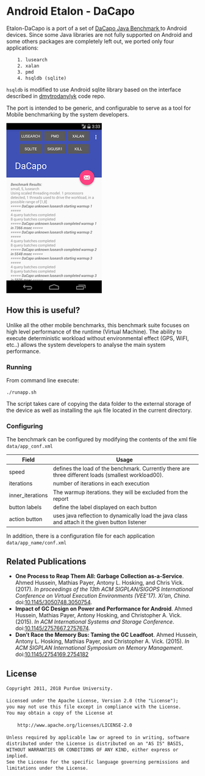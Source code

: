 # Android Etalon - DaCapo
Etalon-DaCapo is a port of a set of [DaCapo Java Benchmark ](http://www.dacapobench.org/) to Android devices.
Since some Java libraries are not fully supported on Android and some others packages are completely left out, we ported only four applications:

		1. lusearch
		2. xalan
		3. pmd
		4. hsqldb (sqlite)

`hsqldb` is modified to use Android sqlite library based on the interface described in
[dmytrodanylyk](https://github.com/dmytrodanylyk/android-concurrent-database) code repo.

The port is intended to be generic, and configurable to serve as a tool for Mobile benchmarking by the system developers.

![DaCapo Screenshot](screen_shot.png)

## How this is useful?
Unlike all the other mobile benchmarks, this benchmark suite focuses on high level performance of the runtime (Virtual Machine).
The ability to execute deterministic workload without environmental effect (GPS, WiFI, etc..) allows the system developers to analyse the main system performance.

### Running
From command line execute:

~~~shell
./runapp.sh
~~~

The script takes care of copying the data folder to the external storage of the
 device as well as installing the `apk` file located in the current directory.

### Configuring

The benchmark can be configured by modifying the contents of the xml file
`data/app_conf.xml`

Field            | Usage                               |  
-----------------|-------------------------------------|
speed            | defines the load of the benchmark. Currently there are three different loads (smallest workload00).                 |  
iterations       | number of iterations in each execution  |  
inner_iterations | The warmup iterations. they will be excluded from the report|
button labels    |  define the label displayed on each button  |
action button    | uses java reflection to dynamically load the java class and attach it the given button listener  |

In addition, there is a configuration file for each application `data/app_name/conf.xml`

## Related Publications

* **One Process to Reap Them All: Garbage Collection as-a-Service**. Ahmed Hussein, Mathias Payer, Antony L. Hosking, and Chris Vick. (2017). *In proceedings of the 13th ACM SIGPLAN/SIGOPS International Conference on Virtual Execution Environments (VEE’17). Xi’an, China*. doi:[10.1145/3050748.3050754](https://doi.org/10.1145/3140607.3050754).
* **Impact of GC Design on Power and Performance for Android**. Ahmed Hussein, Mathias Payer, Antony Hosking, and Christopher A. Vick. (2015).  *In ACM International Systems and Storage Conference*. doi:[10.1145/2757667.2757674](https://doi.org/10.1145/2757667.2757674).
* **Don’t Race the Memory Bus: Taming the GC Leadfoot**. Ahmed Hussein, Antony L. Hosking, Mathias Payer, and Christopher A. Vick. (2015).  *In ACM SIGPLAN International Symposium on Memory Management*. doi:[10.1145/2754169.2754182](https://doi.org/10.1145/2887746.2754182)

## License

```
Copyright 2011, 2018 Purdue University.

Licensed under the Apache License, Version 2.0 (the "License");
you may not use this file except in compliance with the License.
You may obtain a copy of the License at

    http://www.apache.org/licenses/LICENSE-2.0

Unless required by applicable law or agreed to in writing, software
distributed under the License is distributed on an "AS IS" BASIS,
WITHOUT WARRANTIES OR CONDITIONS OF ANY KIND, either express or implied.
See the License for the specific language governing permissions and
limitations under the License.
```
